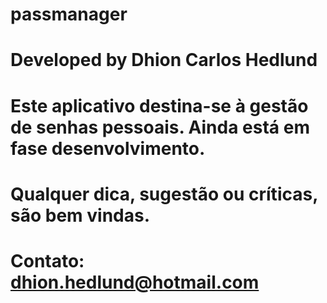 # passmanager
# Developed by Dhion Carlos Hedlund
# Este aplicativo destina-se à gestão de senhas pessoais. Ainda está em fase desenvolvimento.
# Qualquer dica, sugestão ou críticas, são bem vindas.
# Contato: dhion.hedlund@hotmail.com
